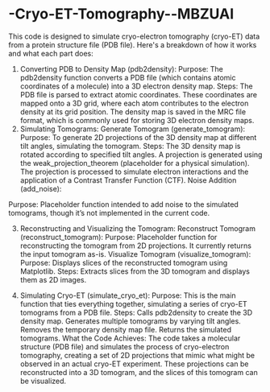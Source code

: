 # -Cryo-ET-Tomography--MBZUAI

This code is designed to simulate cryo-electron tomography (cryo-ET) data from a protein structure file (PDB file). Here's a breakdown of how it works and what each part does:

1. Converting PDB to Density Map (pdb2density):
Purpose: The pdb2density function converts a PDB file (which contains atomic coordinates of a molecule) into a 3D electron density map.
Steps:
The PDB file is parsed to extract atomic coordinates.
These coordinates are mapped onto a 3D grid, where each atom contributes to the electron density at its grid position.
The density map is saved in the MRC file format, which is commonly used for storing 3D electron density maps.
2. Simulating Tomograms:
Generate Tomogram (generate_tomogram):
Purpose: To generate 2D projections of the 3D density map at different tilt angles, simulating the tomogram.
Steps:
The 3D density map is rotated according to specified tilt angles.
A projection is generated using the weak_projection_theorem (placeholder for a physical simulation).
The projection is processed to simulate electron interactions and the application of a Contrast Transfer Function (CTF).
Noise Addition (add_noise):

Purpose: Placeholder function intended to add noise to the simulated tomograms, though it’s not implemented in the current code.

3. Reconstructing and Visualizing the Tomogram:
Reconstruct Tomogram (reconstruct_tomogram):
Purpose: Placeholder function for reconstructing the tomogram from 2D projections. It currently returns the input tomogram as-is.
Visualize Tomogram (visualize_tomogram):
Purpose: Displays slices of the reconstructed tomogram using Matplotlib.
Steps:
Extracts slices from the 3D tomogram and displays them as 2D images.

4. Simulating Cryo-ET (simulate_cryo_et):
Purpose: This is the main function that ties everything together, simulating a series of cryo-ET tomograms from a PDB file.
Steps:
Calls pdb2density to create the 3D density map.
Generates multiple tomograms by varying tilt angles.
Removes the temporary density map file.
Returns the simulated tomograms.
What the Code Achieves:
The code takes a molecular structure (PDB file) and simulates the process of cryo-electron tomography, creating a set of 2D projections that mimic what might be observed in an actual cryo-ET experiment.
These projections can be reconstructed into a 3D tomogram, and the slices of this tomogram can be visualized.

